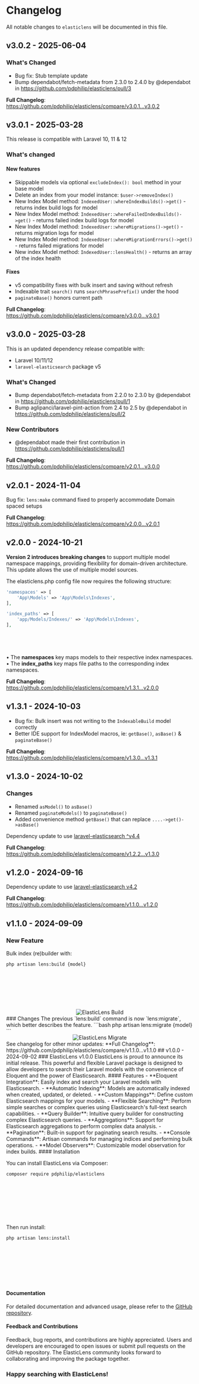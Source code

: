 # Changelog

All notable changes to `elasticlens` will be documented in this file.

## v3.0.2 - 2025-06-04

### What's Changed

* Bug fix: Stub template update
* Bump dependabot/fetch-metadata from 2.3.0 to 2.4.0 by @dependabot in https://github.com/pdphilip/elasticlens/pull/3

**Full Changelog**: https://github.com/pdphilip/elasticlens/compare/v3.0.1...v3.0.2

## v3.0.1 - 2025-03-28

This release is compatible with Laravel 10, 11 & 12

### What's changed

#### New features

- Skippable models via optional `excludeIndex(): bool` method in your base model
- Delete an index from your model instance: `$user->removeIndex()`
- New Index Model method: `IndexedUser::whereIndexBuilds()->get()` - returns index build logs for model
- New Index Model method: `IndexedUser::whereFailedIndexBuilds()->get()` - returns failed index build logs for model
- New Index Model method: `IndexedUser::whereMigrations()->get()` - returns migration logs for model
- New Index Model method: `IndexedUser::whereMigrationErrors()->get()` - returns failed migrations for model
- New index Model method: `IndexedUser::lensHealth()` - returns an array of the index health

#### Fixes

- v5 compatibility fixes with bulk insert and saving without refresh
- Indexable trait `search()` runs `searchPhrasePrefix()` under the hood
- `paginateBase()` honors current path

**Full Changelog**: https://github.com/pdphilip/elasticlens/compare/v3.0.0...v3.0.1

## v3.0.0 - 2025-03-28

This is an updated dependency release compatible with:

- Laravel 10/11/12
- `laravel-elasticsearch` package v5

### What's Changed

* Bump dependabot/fetch-metadata from 2.2.0 to 2.3.0 by @dependabot in https://github.com/pdphilip/elasticlens/pull/1
* Bump aglipanci/laravel-pint-action from 2.4 to 2.5 by @dependabot in https://github.com/pdphilip/elasticlens/pull/2

### New Contributors

* @dependabot made their first contribution in https://github.com/pdphilip/elasticlens/pull/1

**Full Changelog**: https://github.com/pdphilip/elasticlens/compare/v2.0.1...v3.0.0

## v2.0.1 - 2024-11-04

Bug fix: `lens:make` command fixed to properly accommodate Domain spaced setups

**Full Changelog**: https://github.com/pdphilip/elasticlens/compare/v2.0.0...v2.0.1

## v2.0.0 - 2024-10-21

**Version 2 introduces breaking changes** to support multiple model namespace mappings, providing flexibility for domain-driven architecture. This update allows the use of multiple model sources.

The elasticlens.php config file now requires the following structure:

```php
'namespaces' => [
    'App\Models' => 'App\Models\Indexes',
],

'index_paths' => [
    'app/Models/Indexes/' => 'App\Models\Indexes',
],






```
•	The **namespaces** key maps models to their respective index namespaces.
•	The **index_paths** key maps file paths to the corresponding index namespaces.

**Full Changelog**: https://github.com/pdphilip/elasticlens/compare/v1.3.1...v2.0.0

## v1.3.1 - 2024-10-03

- Bug fix: Bulk insert was not writing to the `IndexableBuild` model correctly
- Better IDE support for IndexModel macros, ie: `getBase()`,  `asBase()` & `paginateBase()`

**Full Changelog**: https://github.com/pdphilip/elasticlens/compare/v1.3.0...v1.3.1

## v1.3.0 - 2024-10-02

### Changes

- Renamed `asModel()` to `asBase()`
- Renamed `paginateModels()` to `paginateBase()`
- Added convenience method `getBase()` that can replace `....->get()->asBase()`

Dependency update to use [laravel-elasticsearch ^v4.4](https://github.com/pdphilip/laravel-elasticsearch/releases/tag/v4.4.0)

**Full Changelog**: https://github.com/pdphilip/elasticlens/compare/v1.2.2...v1.3.0

## v1.2.0 - 2024-09-16

Dependency update to use [laravel-elasticsearch v4.2](https://github.com/pdphilip/laravel-elasticsearch/releases/tag/v4.2.0)

**Full Changelog**: https://github.com/pdphilip/elasticlens/compare/v1.1.0...v1.2.0

## v1.1.0 - 2024-09-09

### New Feature

Bulk index (re)builder with:

```bash
php artisan lens:build {model}









```
<div align="center">
  <img
      src="https://cdn.snipform.io/pdphilip/elasticlens/lens-build-v2.gif"
      alt="ElasticLens Build"
    />
</div>
### Changes
The previous `lens:build` command is now `lens:migrate`, which better describes the feature.
```bash
php artisan lens:migrate {model}
```
<div align="center">
  <img
      src="https://cdn.snipform.io/pdphilip/elasticlens/lens-migrate.gif"
      alt="ElasticLens Migrate"
    />
</div>
See changelog for other minor updates:
**Full Changelog**: https://github.com/pdphilip/elasticlens/compare/v1.1.0...v1.1.0
## v1.0.0 - 2024-09-02
### ElasticLens v1.0.0
ElasticLens is proud to announce its initial release. This powerful and flexible Laravel package is designed to allow developers to search their Laravel models with the convenience of Eloquent and the power of Elasticsearch.
#### Features
- **Eloquent Integration**: Easily index and search your Laravel models with Elasticsearch.
- **Automatic Indexing**: Models are automatically indexed when created, updated, or deleted.
- **Custom Mappings**: Define custom Elasticsearch mappings for your models.
- **Flexible Searching**: Perform simple searches or complex queries using Elasticsearch's full-text search capabilities.
- **Query Builder**: Intuitive query builder for constructing complex Elasticsearch queries.
- **Aggregations**: Support for Elasticsearch aggregations to perform complex data analysis.
- **Pagination**: Built-in support for paginating search results.
- **Console Commands**: Artisan commands for managing indices and performing bulk operations.
- **Model Observers**: Customizable model observation for index builds.
#### Installation

You can install ElasticLens via Composer:

```bash
composer require pdphilip/elasticlens










```
Then run install:

```bash
php artisan lens:install










```
#### Documentation

For detailed documentation and advanced usage, please refer to the [GitHub repository](https://github.com/pdphilip/elasticlens).

#### Feedback and Contributions

Feedback, bug reports, and contributions are highly appreciated. Users and developers are encouraged to open issues or submit pull requests on the GitHub repository. The ElasticLens community looks forward to collaborating and improving the package together.

### Happy searching with ElasticLens!
